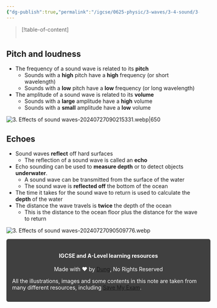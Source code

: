 ```yaml
---
{"dg-publish":true,"permalink":"/igcse/0625-physic/3-waves/3-4-sound/3-effects-of-sound-waves/","tags":["0625-Physics","IGCSE"],"noteIcon":""}
---
```


> [!table-of-content]
> ```table-of-contents
> ```

## Pitch and loudness
- The frequency of a sound wave is related to its **pitch**
    - Sounds with a **high** pitch have a **high** frequency (or short wavelength)
    - Sounds with a **low** pitch have a **low** frequency (or long wavelength)
- The amplitude of a sound wave is related to its **volume**
    - Sounds with a **large** amplitude have a **high** volume
    - Sounds with a **small** amplitude have a **low** volume

![3. Effects of sound waves-20240727090215331.webp|650](/img/user/IGCSE/0625%20-%20Physic/3.%20Waves/3.4.%20Sound/Resources/3.%20Effects%20of%20sound%20waves-20240727090215331.webp)

## Echoes
- Sound waves **reflect** off hard surfaces
    - The reflection of a sound wave is called an **echo**
- Echo sounding can be used to **measure depth** or to detect objects **underwater**.
    - A sound wave can be transmitted from the surface of the water
    - The sound wave is **reflected off** the bottom of the ocean
- The time it takes for the sound wave to return is used to calculate the **depth** of the water
- The distance the wave travels is **twice** the depth of the ocean
    - This is the distance to the ocean floor plus the distance for the wave to return

![3. Effects of sound waves-20240727090509776.webp](/img/user/IGCSE/0625%20-%20Physic/3.%20Waves/3.4.%20Sound/Resources/3.%20Effects%20of%20sound%20waves-20240727090509776.webp)


<div class="transclusion internal-embed is-loaded"><div class="markdown-embed">





<div style="background-color: #404040; padding:15px; border-radius: 5px; color: #fff; width: 100%">
<h4 style="text-align: center">IGCSE and A-Level learning resources</h4>
<p style="text-align: center">Made with ♥ by <a href="https://www.facebook.com/luong.tuandung.3/" target="_blank">Dung</a>, No Rights Reserved</p>
<p>All the illustrations, images and some contents in this note are taken from many different resources, including <a href="https://www.savemyexams.com/" target="_blank">Save My Exam</a>.</p>
</div>


</div></div>

